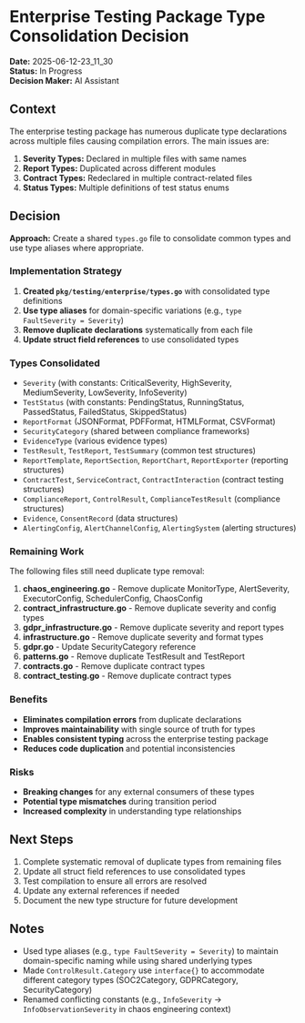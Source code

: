 # Enterprise Testing Package Type Consolidation Decision

**Date:** 2025-06-12-23_11_30  
**Status:** In Progress  
**Decision Maker:** AI Assistant  

## Context

The enterprise testing package has numerous duplicate type declarations across multiple files causing compilation errors. The main issues are:

1. **Severity Types:** Declared in multiple files with same names
2. **Report Types:** Duplicated across different modules  
3. **Contract Types:** Redeclared in multiple contract-related files
4. **Status Types:** Multiple definitions of test status enums

## Decision

**Approach:** Create a shared `types.go` file to consolidate common types and use type aliases where appropriate.

### Implementation Strategy

1. **Created `pkg/testing/enterprise/types.go`** with consolidated type definitions
2. **Use type aliases** for domain-specific variations (e.g., `type FaultSeverity = Severity`)
3. **Remove duplicate declarations** systematically from each file
4. **Update struct field references** to use consolidated types

### Types Consolidated

- `Severity` (with constants: CriticalSeverity, HighSeverity, MediumSeverity, LowSeverity, InfoSeverity)
- `TestStatus` (with constants: PendingStatus, RunningStatus, PassedStatus, FailedStatus, SkippedStatus)
- `ReportFormat` (JSONFormat, PDFFormat, HTMLFormat, CSVFormat)
- `SecurityCategory` (shared between compliance frameworks)
- `EvidenceType` (various evidence types)
- `TestResult`, `TestReport`, `TestSummary` (common test structures)
- `ReportTemplate`, `ReportSection`, `ReportChart`, `ReportExporter` (reporting structures)
- `ContractTest`, `ServiceContract`, `ContractInteraction` (contract testing structures)
- `ComplianceReport`, `ControlResult`, `ComplianceTestResult` (compliance structures)
- `Evidence`, `ConsentRecord` (data structures)
- `AlertingConfig`, `AlertChannelConfig`, `AlertingSystem` (alerting structures)

### Remaining Work

The following files still need duplicate type removal:

1. **chaos_engineering.go** - Remove duplicate MonitorType, AlertSeverity, ExecutorConfig, SchedulerConfig, ChaosConfig
2. **contract_infrastructure.go** - Remove duplicate severity and config types
3. **gdpr_infrastructure.go** - Remove duplicate severity and report types  
4. **infrastructure.go** - Remove duplicate severity and format types
5. **gdpr.go** - Update SecurityCategory reference
6. **patterns.go** - Remove duplicate TestResult and TestReport
7. **contracts.go** - Remove duplicate contract types
8. **contract_testing.go** - Remove duplicate contract types

### Benefits

- **Eliminates compilation errors** from duplicate declarations
- **Improves maintainability** with single source of truth for types
- **Enables consistent typing** across the enterprise testing package
- **Reduces code duplication** and potential inconsistencies

### Risks

- **Breaking changes** for any external consumers of these types
- **Potential type mismatches** during transition period
- **Increased complexity** in understanding type relationships

## Next Steps

1. Complete systematic removal of duplicate types from remaining files
2. Update all struct field references to use consolidated types
3. Test compilation to ensure all errors are resolved
4. Update any external references if needed
5. Document the new type structure for future development

## Notes

- Used type aliases (e.g., `type FaultSeverity = Severity`) to maintain domain-specific naming while using shared underlying types
- Made `ControlResult.Category` use `interface{}` to accommodate different category types (SOC2Category, GDPRCategory, SecurityCategory)
- Renamed conflicting constants (e.g., `InfoSeverity` → `InfoObservationSeverity` in chaos engineering context) 